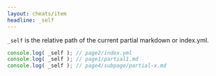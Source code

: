 ```yaml
---
layout: cheats/item
headline: _self
---
```


`_self` is the relative path of the current partial markdown or index.yml.

```js
console.log( _self ); // page2/index.yml
console.log( _self ); // page1/partial1.md
console.log( _self ); // page4/subpage/partial-x.md
```
